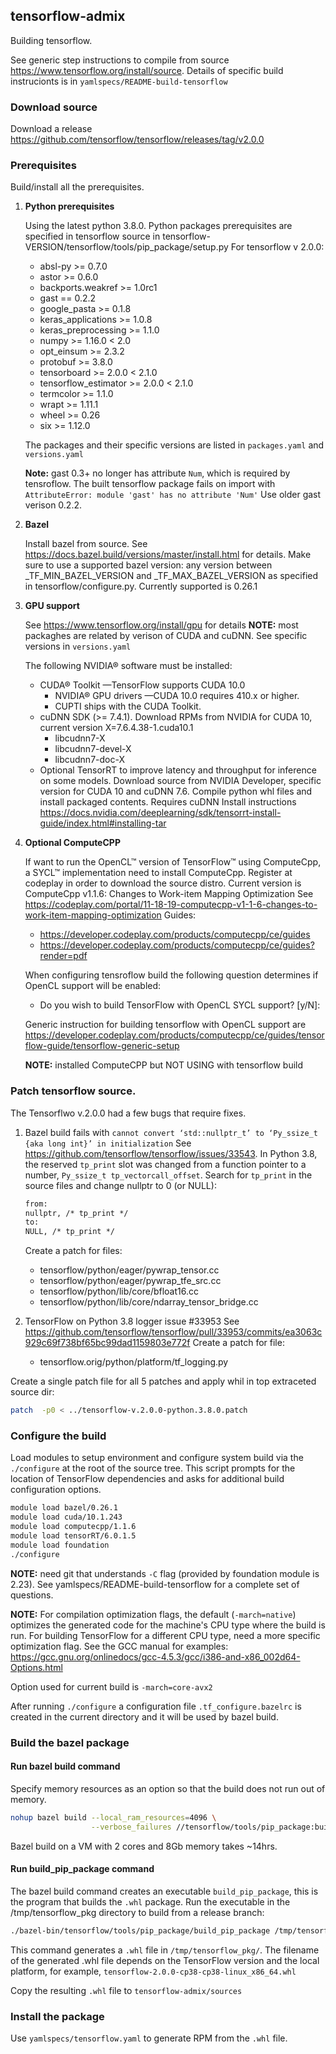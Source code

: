 ## tensorflow-admix
Building tensorflow. 

See generic step instructions to compile from source https://www.tensorflow.org/install/source. 
Details of specific build instrucionts is in `yamlspecs/README-build-tensorflow`

### Download source

Download a release https://github.com/tensorflow/tensorflow/releases/tag/v2.0.0

### Prerequisites

Build/install all the prerequisites.

1. **Python prerequisites**

   Using the latest python 3.8.0.
   Python packages prerequisites are specified in tensorflow source
   in tensorflow-VERSION/tensorflow/tools/pip_package/setup.py
   For tensorflow v 2.0.0: 
   - absl-py >= 0.7.0
   - astor >= 0.6.0
   - backports.weakref >= 1.0rc1
   - gast == 0.2.2
   - google_pasta >= 0.1.8
   - keras_applications >= 1.0.8
   - keras_preprocessing >= 1.1.0
   - numpy >= 1.16.0 < 2.0
   - opt_einsum >= 2.3.2
   - protobuf >= 3.8.0
   - tensorboard >= 2.0.0 < 2.1.0
   - tensorflow_estimator >= 2.0.0 < 2.1.0
   - termcolor >= 1.1.0
   - wrapt >= 1.11.1
   - wheel >= 0.26
   - six >= 1.12.0

   The packages and their specific versions are listed in `packages.yaml` and `versions.yaml`

   **Note:** gast 0.3+ no longer has attribute `Num`, which is required by tensroflow. The built
   tensorflow package fails on import with `AttributeError: module 'gast' has no attribute 'Num'`
   Use older gast verison 0.2.2. 

1. **Bazel**

   Install bazel from source. See https://docs.bazel.build/versions/master/install.html for details.
   Make sure to use a supported bazel version: any version between _TF_MIN_BAZEL_VERSION and 
   _TF_MAX_BAZEL_VERSION as specified in tensorflow/configure.py. Currently supported is 0.26.1

1. **GPU support**  

   See https://www.tensorflow.org/install/gpu for details
   **NOTE:** most packaghes are related by verison of CUDA and cuDNN. See specific versions
   in `versions.yaml`

   The following NVIDIA® software must be installed:
   - CUDA® Toolkit —TensorFlow supports CUDA 10.0 
     - NVIDIA® GPU drivers —CUDA 10.0 requires 410.x or higher.
     - CUPTI ships with the CUDA Toolkit.
   - cuDNN SDK (>= 7.4.1). Download RPMs from NVIDIA for CUDA 10, current version X=7.6.4.38-1.cuda10.1
     - libcudnn7-X
     - libcudnn7-devel-X
     - libcudnn7-doc-X
   - Optional TensorRT to improve latency and throughput for inference on some models.
     Download source from NVIDIA Developer, specific version for CUDA 10 and cuDNN 7.6. Compile python
     whl files and install packaged  contents. Requires cuDNN
     Install instructions https://docs.nvidia.com/deeplearning/sdk/tensorrt-install-guide/index.html#installing-tar

1. **Optional ComputeCPP**
  
   If want to run the OpenCL™ version of TensorFlow™ using ComputeCpp, a SYCL™ implementation
   need to install ComputeCpp.  Register at codeplay in order to download the source distro.
   Current version is ComputeCpp v1.1.6: Changes to Work-item Mapping Optimization
   See https://codeplay.com/portal/11-18-19-computecpp-v1-1-6-changes-to-work-item-mapping-optimization
   Guides:
   - https://developer.codeplay.com/products/computecpp/ce/guides
   - https://developer.codeplay.com/products/computecpp/ce/guides?render=pdf
   
   When configuring tensroflow build the following question determines if OpenCL support will be enabled: 
   - Do you wish to build TensorFlow with OpenCL SYCL support? [y/N]: 
   
   Generic instruction for building tensorflow with OpenCL support are 
   https://developer.codeplay.com/products/computecpp/ce/guides/tensorflow-guide/tensorflow-generic-setup

   **NOTE:** installed ComputeCPP but NOT USING with tensorflow build

### Patch tensorflow source.

The Tensorflwo v.2.0.0 had a few bugs that require fixes.

1. Bazel build fails with `cannot convert ‘std::nullptr_t’ to ‘Py_ssize_t {aka long int}’ in initialization`
   See https://github.com/tensorflow/tensorflow/issues/33543.
   In Python 3.8, the reserved `tp_print` slot was changed from a function pointer to a number, 
   `Py_ssize_t tp_vectorcall_offset`. Search for `tp_print` in the source files and change nullptr to 0 (or NULL):
   ```txt
   from:
   nullptr, /* tp_print */ 
   to:
   NULL, /* tp_print */ 
   ```
   Create a patch for files:
   - tensorflow/python/eager/pywrap_tensor.cc 
   - tensorflow/python/eager/pywrap_tfe_src.cc
   - tensorflow/python/lib/core/bfloat16.cc
   - tensorflow/python/lib/core/ndarray_tensor_bridge.cc

1. TensorFlow on Python 3.8 logger issue #33953
   See https://github.com/tensorflow/tensorflow/pull/33953/commits/ea3063c929c69f738bf65bc99dad1159803e772f
   Create a patch for file:
   - tensorflow.orig/python/platform/tf_logging.py

Create a single patch file for all 5 patches and apply whil in top extraceted source dir:
```bash
patch  -p0 < ../tensorflow-v.2.0.0-python.3.8.0.patch
```

### Configure the build

Load modules to setup environment and configure system build via the `./configure` at the root of the source tree. 
This script prompts for the location of TensorFlow dependencies and asks for additional build configuration options.
```bash
module load bazel/0.26.1 
module load cuda/10.1.243
module load computecpp/1.1.6 
module load tensorRT/6.0.1.5 
module load foundation
./configure
```

**NOTE:** need git that understands `-C` flag (provided by foundation module is 2.23).
See yamlspecs/README-build-tensorflow for a complete set of questions.

**NOTE:** For compilation optimization flags, the default (`-march=native`) optimizes the generated code 
for the machine's CPU type where the build is run. For building TensorFlow for a different CPU type, 
need a more specific optimization flag. See the GCC manual for examples:
https://gcc.gnu.org/onlinedocs/gcc-4.5.3/gcc/i386-and-x86_002d64-Options.html

Option used for current build is `-march=core-avx2`

After running `./configure` a configuration file `.tf_configure.bazelrc` is created in the
current directory and it will be used by bazel build.

### Build the bazel package

#### Run bazel build command
Specify memory resources as an option so that the build does not run out of memory.
```bash
nohup bazel build --local_ram_resources=4096 \
                  --verbose_failures //tensorflow/tools/pip_package:build_pip_package > ../build-out &
```

Bazel build on a VM with 2 cores and 8Gb memory takes ~14hrs.

#### Run build_pip_package command
The bazel build command creates an executable `build_pip_package`, this is the program that builds the 
`.whl` package. Run the executable in the /tmp/tensorflow_pkg directory to build from a release branch:
```bash
./bazel-bin/tensorflow/tools/pip_package/build_pip_package /tmp/tensorflow_pkg
```

This command generates a `.whl` file  in `/tmp/tensorflow_pkg/`.
The filename of the generated .whl file depends on the TensorFlow version and the local platform,
for example, `tensorflow-2.0.0-cp38-cp38-linux_x86_64.whl`

Copy the resulting `.whl` file to `tensorflow-admix/sources`

### Install the package

Use `yamlspecs/tensorflow.yaml` to generate RPM from the `.whl` file.
